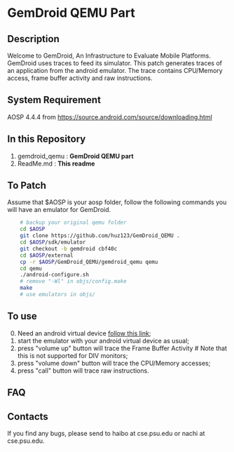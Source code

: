 GemDroid QEMU Part
====================
Description
----------
Welcome to GemDroid, An Infrastructure to Evaluate Mobile Platforms. GemDroid uses traces to feed its simulator. This patch generates traces of an application from the android emulator. The trace contains CPU/Memory access, frame buffer activity and raw instructions.

System Requirement
-------------------
AOSP 4.4.4 from https://source.android.com/source/downloading.html


In this Repository
-----------------------------
1. gemdroid_qemu : 	__GemDroid QEMU part__
2. ReadMe.md 	 :	__This readme__

<!-- 3. FrameBuffer.cpp For DVI users -->

To Patch
-------- 
Assume that $AOSP is your aosp folder, follow the following commands you will have an emulator for GemDroid.

```bash
	# backup your original qemu folder
	cd $AOSP
	git clone https://github.com/huz123/GemDroid_QEMU .
	cd $AOSP/sdk/emulator
	git checkout -b gemdroid cbf40c
	cd $AOSP/external
	cp -r $AOSP/GemDroid_QEMU/gemdroid_qemu qemu
	cd qemu
	./android-configure.sh
	# remove "-Wl" in objs/config.make
	make 
	# use emulators in objs/
```



To use
------
0. Need an android virtual device [follow this link](https://developer.android.com/tools/devices/index.html);
1. start the emulator with your android virtual device as usual;
2. press "volume up" button will trace the Frame Buffer Activity # Note that this is not supported for DIV monitors;
3. press "volume down" button will trace the CPU/Memory accesses;
4. press "call" button will trace raw instructions.

FAQ
-------
<!-- Q: I use a DVI monitor. The numbers of Frame Buffer seem when I press "volume up" button.

A: It is a bug in the emulator. A quick fix is to replace $AOSP/sdk/emulator/opengl/host/libs/libOpenglRender/FrameBuffer.cpp using the file we provided. 
 -->
Contacts
------
If you find any bugs, please send to haibo at cse.psu.edu or nachi at cse.psu.edu.
